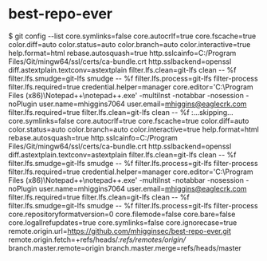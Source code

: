 # best-repo-ever
$ git config --list
core.symlinks=false
core.autocrlf=true
core.fscache=true
color.diff=auto
color.status=auto
color.branch=auto
color.interactive=true
help.format=html
rebase.autosquash=true
http.sslcainfo=C:/Program Files/Git/mingw64/ssl/certs/ca-bundle.crt
http.sslbackend=openssl
diff.astextplain.textconv=astextplain
filter.lfs.clean=git-lfs clean -- %f
filter.lfs.smudge=git-lfs smudge -- %f
filter.lfs.process=git-lfs filter-process
filter.lfs.required=true
credential.helper=manager
core.editor='C:\Program Files (x86)\Notepad++\notepad++.exe' -multiInst -notabbar -nosession -noPlugin
user.name=mhiggins7064
user.email=mhiggins@eaglecrk.com
filter.lfs.required=true
filter.lfs.clean=git-lfs clean -- %f
:...skipping...
core.symlinks=false
core.autocrlf=true
core.fscache=true
color.diff=auto
color.status=auto
color.branch=auto
color.interactive=true
help.format=html
rebase.autosquash=true
http.sslcainfo=C:/Program Files/Git/mingw64/ssl/certs/ca-bundle.crt
http.sslbackend=openssl
diff.astextplain.textconv=astextplain
filter.lfs.clean=git-lfs clean -- %f
filter.lfs.smudge=git-lfs smudge -- %f
filter.lfs.process=git-lfs filter-process
filter.lfs.required=true
credential.helper=manager
core.editor='C:\Program Files (x86)\Notepad++\notepad++.exe' -multiInst -notabbar -nosession -noPlugin
user.name=mhiggins7064
user.email=mhiggins@eaglecrk.com
filter.lfs.required=true
filter.lfs.clean=git-lfs clean -- %f
filter.lfs.smudge=git-lfs smudge -- %f
filter.lfs.process=git-lfs filter-process
core.repositoryformatversion=0
core.filemode=false
core.bare=false
core.logallrefupdates=true
core.symlinks=false
core.ignorecase=true
remote.origin.url=https://github.com/mhigginsec/best-repo-ever.git
remote.origin.fetch=+refs/heads/*:refs/remotes/origin/*
branch.master.remote=origin
branch.master.merge=refs/heads/master
